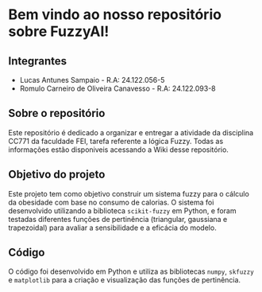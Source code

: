 # Bem vindo ao nosso repositório sobre FuzzyAI!

## Integrantes
* Lucas Antunes Sampaio - R.A: 24.122.056-5
* Romulo Carneiro de Oliveira Canavesso - R.A: 24.122.093-8

## Sobre o repositório
Este repositório é dedicado a organizar e entregar a atividade da disciplina CC771 da faculdade FEI, tarefa referente a lógica Fuzzy. Todas as informações estão disponiveis acessando a Wiki desse repositório.

## Objetivo do projeto
Este projeto tem como objetivo construir um sistema fuzzy para o cálculo da obesidade com base no consumo de calorias. O sistema foi desenvolvido utilizando a biblioteca `scikit-fuzzy` em Python, e foram testadas diferentes funções de pertinência (triangular, gaussiana e trapezoidal) para avaliar a sensibilidade e a eficácia do modelo.

## Código
O código foi desenvolvido em Python e utiliza as bibliotecas `numpy`, `skfuzzy` e `matplotlib` para a criação e visualização das funções de pertinência.
